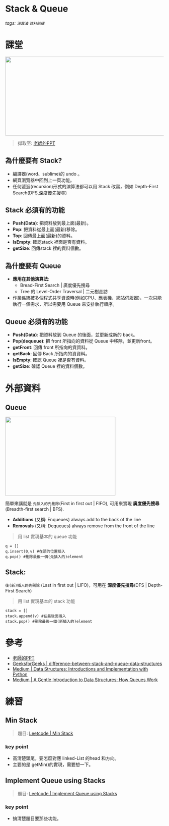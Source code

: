# Stack & Queue
###### tags: `演算法` `資料結構`

# 課堂
<img src="https://i.imgur.com/ArHZkOR.png" width="600" height="250">

> 擷取至: [老師的PPT](https://docs.google.com/presentation/d/e/2PACX-1vQ1hb79im0vqpApCttGnXAFRT8SqH9HQP0b_oyVRCV8SVyiHLkHJjidYGAfxkvq468QMumFIDdTeiB-/pub?start=false&loop=false&delayms=3000&slide=id.g5ff860a9a8_0_5)
## 為什麼要有 Stack?
* 編譯器(word、sublime)的 undo 。
* 網頁瀏覽器中回到上一頁功能。
* 任何遞迴(recursion)形式的演算法都可以用 Stack 改寫，例如 Depth-First Search(DFS,深度優先搜尋)

## Stack 必須有的功能
* **Push(Data)**: 把資料放到最上面(最新)。
* **Pop**: 把資料從最上面(最新)移除。
* **Top**: 回傳最上面(最新)的資料。
* **IsEmpty**: 確認stack 裡面是否有資料。
* **getSize**: 回傳stack 裡的資料個數。

## 為什麼要有 Queue
* **應用在其他演算法**: 
    * Bread-First Search | 廣度優先搜尋
    * Tree 的 Level-Order Traversal | 二元樹走訪
* 作業係統被多個程式共享資源時(例如CPU、應表機、網站伺服器)，一次只能執行一個需求，所以需要用 Queue 來安排執行順序。

## Queue 必須有的功能
* **Push(Data)**: 把資料放到 Queue 的後面，並更新成新的 back。
* **Pop(dequeue)**: 把 front 所指向的資料從 Queue 中移除，並更新front。
* **getFront**: 回傳 front 所指向的資資料。
* **getBack**: 回傳 Back 所指向的資資料。
* **IsEmpty**: 確認 Queue 裡是否有資料。
* **getSize**: 確認 Queue 裡的資料個數。

# 外部資料

## Queue 
<img src="https://i.imgur.com/RYR0bLH.png" width="350" height="250">

簡單來講就是 `先插入的先刪除`(First in first out | FIFO), 可用來實現 **廣度優先搜尋**(Breadth-first search | BFS).
- **Additions** (又稱: Enqueues) always add to the back of the line
- **Removals** (又稱: Dequeues) always remove from the front of the line
> 用 list 實現基本的 queue 功能

```python=
q = []
q.insert(0,v) #在頭的位置插入 
q.pop() #刪除最後一個(先插入的)element
```
## Stack: 
`後(新)插入的先刪除` (Last in first out | LIFO)，可用在 **深度優先搜尋**(DFS | Depth-First Search)
> 用 list 實現基本的 stack 功能
```python=
stack = []
stack.append(v) #在最後面插入
stack.pop() #刪除最後一個(新插入的)element
```
# 參考
* [老師的PPT](https://docs.google.com/presentation/d/e/2PACX-1vQ1hb79im0vqpApCttGnXAFRT8SqH9HQP0b_oyVRCV8SVyiHLkHJjidYGAfxkvq468QMumFIDdTeiB-/pub?start=false&loop=false&delayms=3000&slide=id.g5ff860a9a8_0_5)
* [GeeksforGeeks | difference-between-stack-and-queue-data-structures](https://www.geeksforgeeks.org/difference-between-stack-and-queue-data-structures/)
* [Medium | Data Structures: Introductions and Implementation with Python](https://medium.com/algorithms-and-leetcode/data-structures-introductions-and-implementation-with-python-1c9088f19420)
* [Medium | A Gentle Introduction to Data Structures: How Queues Work](https://medium.com/free-code-camp/a-gentle-introduction-to-data-structures-how-queues-work-f8b871938e64)
# 練習
## Min Stack
> 題目: [Leetcode | Min Stack](https://leetcode.com/problems/min-stack/)
### key point
* 高清楚頭尾，要怎麼對應 linked-List 的head 和方向。
* 主要的是 getMin()的實現，需要想一下。

## Implement Queue using Stacks
> 題目: [Leetcode | Implement Queue using Stacks](https://leetcode.com/problems/implement-queue-using-stacks/)
### key point
* 搞清楚題目要那些功能。
